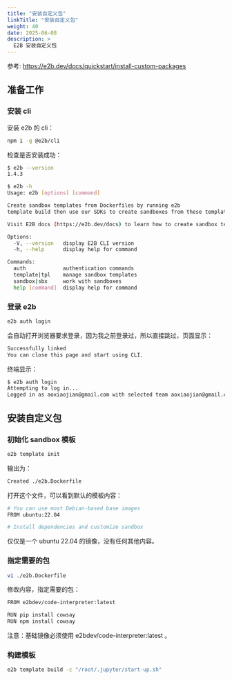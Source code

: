 ```yaml
---
title: "安装自定义包"
linkTitle: "安装自定义包"
weight: 40
date: 2025-06-08
description: >
  E2B 安装自定义包
---
```



参考: https://e2b.dev/docs/quickstart/install-custom-packages

## 准备工作

### 安装 cli

安装 e2b 的 cli：

```bash
npm i -g @e2b/cli
```

检查是否安装成功：

```bash
$ e2b --version
1.4.3

$ e2b -h       
Usage: e2b [options] [command]

Create sandbox templates from Dockerfiles by running e2b
template build then use our SDKs to create sandboxes from these templates.

Visit E2B docs (https://e2b.dev/docs) to learn how to create sandbox templates and start sandboxes.

Options:
  -V, --version   display E2B CLI version
  -h, --help      display help for command

Commands:
  auth            authentication commands
  template|tpl    manage sandbox templates
  sandbox|sbx     work with sandboxes
  help [command]  display help for command
```

### 登录 e2b

```bash
e2b auth login
```

会自动打开浏览器要求登录，因为我之前登录过，所以直接跳过，页面显示：

```bash
Successfully linked
You can close this page and start using CLI.
```

终端显示：

```bash
$ e2b auth login
Attempting to log in...
Logged in as aoxiaojian@gmail.com with selected team aoxiaojian@gmail.com
```

## 安装自定义包

### 初始化 sandbox 模板

```bash
e2b template init
```

输出为：

```bash
Created ./e2b.Dockerfile
```

打开这个文件，可以看到默认的模板内容：

```bash
# You can use most Debian-based base images
FROM ubuntu:22.04

# Install dependencies and customize sandbox
```

仅仅是一个 ubuntu 22.04 的镜像，没有任何其他内容。

### 指定需要的包

```bash
vi ./e2b.Dockerfile
```

修改内容，指定需要的包：

```bash
FROM e2bdev/code-interpreter:latest

RUN pip install cowsay
RUN npm install cowsay
```

注意：基础镜像必须使用 e2bdev/code-interpreter:latest 。

### 构建模板

```bash
e2b template build -c "/root/.jupyter/start-up.sh"

```

